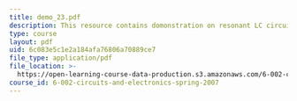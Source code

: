 ```yaml
---
title: demo_23.pdf
description: This resource contains domonstration on resonant LC circuit.
type: course
layout: pdf
uid: 6c083e5c1e2a184afa76806a70889ce7
file_type: application/pdf
file_location: >-
  https://open-learning-course-data-production.s3.amazonaws.com/6-002-circuits-and-electronics-spring-2007/6c083e5c1e2a184afa76806a70889ce7_demo_23.pdf
course_id: 6-002-circuits-and-electronics-spring-2007
---
```

